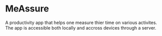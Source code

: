 # MeAssure
A productivity app that helps one measure thier time on various activites. The app is accessible both locally and accross devices through a server. 
